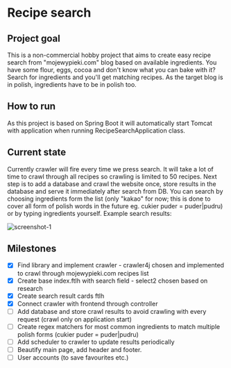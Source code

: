 # Recipe search
## Project goal
This is a non-commercial hobby project that aims to create easy recipe search from "mojewypieki.com" blog based on available ingredients.
You have some flour, eggs, cocoa and don't know what you can bake with it? Search for ingredients and you'll get matching recipes. 
As the target blog is in polish, ingredients have to be in polish too.

## How to run
As this project is based on Spring Boot it will automatically start Tomcat with application when running RecipeSearchApplication class. 

## Current state
Currently crawler will fire every time we press search. It will take a lot of time to crawl through all recipes so crawling is limited to 50 recipes. 
Next step is to add a database and crawl the website once, store results in the database and serve it immediately after search from DB.
You can search by choosing ingredients form the list 
(only "kakao" for now; this is done to cover all form of polish words in the future eg. cukier puder =	puder|pudru) or by typing ingredients yourself.
Example search results:
  
![screenshot-1](https://user-images.githubusercontent.com/63010423/96593671-0fb37b00-12ea-11eb-9b07-18ae1f066beb.png)


## Milestones 
- [x] Find library and implement crawler - crawler4j chosen and implemented to crawl through mojewypieki.com recipes list
- [x] Create base index.ftlh with search field - select2 chosen based on research
- [x] Create search result cards ftlh
- [x] Connect crawler with frontend through controller
- [ ] Add database and store crawl results to avoid crawling with every request (crawl only on application start)
- [ ] Create regex matchers for most common ingredients to match multiple polish forms (cukier puder =	puder|pudru)
- [ ] Add scheduler to crawler to update results periodically
- [ ] Beautify main page, add header and footer.
- [ ] User accounts (to save favourites etc.)

